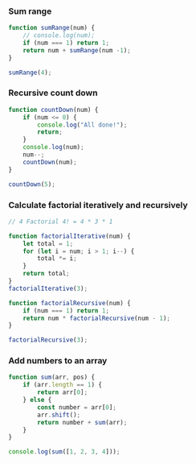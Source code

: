 

### Sum range

```javascript
function sumRange(num) {
    // console.log(num);
    if (num === 1) return 1;
    return num + sumRange(num -1);
}

sumRange(4);
```
### Recursive count down

```javascript
function countDown(num) {
    if (num <= 0) {
        console.log("All done!");
        return;
    }
    console.log(num);
    num--;
    countDown(num);
}

countDown(5);
```
### Calculate factorial iteratively and recursively

```javascript
// 4 Factorial 4! = 4 * 3 * 1

function factorialIterative(num) {
    let total = 1;
    for (let i = num; i > 1; i--) {
        total *= i;
    }
    return total;
}
factorialIterative(3);

function factorialRecursive(num) {
    if (num === 1) return 1;
    return num * factorialRecursive(num - 1);
}

factorialRecursive(3);
```

### Add numbers to an array
```javascript
function sum(arr, pos) {
    if (arr.length == 1) {
        return arr[0];
    } else {
        const number = arr[0];
        arr.shift();
        return number + sum(arr);
    }
}

console.log(sum([1, 2, 3, 4]));
```
